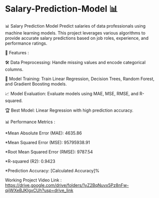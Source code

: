 # Salary-Prediction-Model 📊

📊 Salary Prediction Model Predict salaries of data professionals using machine learning models. This project leverages various algorithms to provide accurate salary predictions based on job roles, experience, and performance ratings.

🔧 Features : 

🛠 Data Preprocessing: Handle missing values and encode categorical columns.

🤖 Model Training: Train Linear Regression, Decision Trees, Random Forest, and Gradient Boosting models.

📈 Model Evaluation: Evaluate models using MAE, MSE, RMSE, and R-squared.

🏆 Best Model: Linear Regression with high prediction accuracy.



📊 Performance Metrics : 

*Mean Absolute Error (MAE): 4635.86

*Mean Squared Error (MSE): 95795938.91

*Root Mean Squared Error (RMSE): 9787.54

*R-squared (R2): 0.9423

*Prediction Accuracy: [Calculated Accuracy]%

Working Project Video Link : https://drive.google.com/drive/folders/1yZ2BqNuvx5Pz8nFw-qijWXeBJKlgxCUh?usp=drive_link
